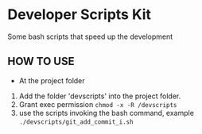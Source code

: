 # Developer Scripts Kit

Some bash scripts that speed up the development

## HOW TO USE
* At the project folder
1. Add the folder 'devscripts' into the project folder.
2. Grant exec permission `chmod -x -R /devscripts`
3. use the scripts invoking the bash command, example
`./devscripts/git_add_commit_i.sh`
